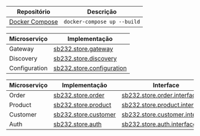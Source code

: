 
| Repositório | Descrição |
|---|---|
| [Docker Compose](https://github.com/hsandmann/sb232.store.docker) | `docker-compose up --build` |

|  Microserviço | Implementação |
|---|---|
| Gateway | [sb232.store.gateway](https://github.com/hsandmann/sb232.store.gateway) |
| Discovery | [sb232.store.discovery](https://github.com/hsandmann/sb232.store.discovery) |
| Configuration | [sb232.store.configuration]() |

|  Microserviço | Implementação | Interface |
|---|---|---|
| Order | [sb232.store.order](https://github.com/hsandmann/sb232.store.order) | [sb232.store.order.interface](https://github.com/hsandmann/sb232.store.order.interface) |
| Product | [sb232.store.product](https://github.com/hsandmann/sb232.store.product) | [sb232.store.product.interface](https://github.com/hsandmann/sb232.store.product.interface) |
| Customer | [sb232.store.customer](https://github.com/hsandmann/sb232.store.customer) | [sb232.store.customer.interface](https://github.com/hsandmann/sb232.store.customer.interface) 
| Auth | [sb232.store.auth](https://github.com/hsandmann/sb232.store.auth) | [sb232.store.auth.interface](https://github.com/hsandmann/sb232.store.auth.interface) |
